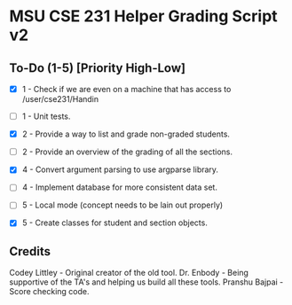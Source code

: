 # MSU CSE 231 Helper Grading Script v2

## To-Do (1-5) [Priority High-Low]
- [X] 1 - Check if we are even on a machine that has access to /user/cse231/Handin
- [ ] 1 - Unit tests.
- [X] 2 - Provide a way to list and grade non-graded students.
- [ ] 2 - Provide an overview of the grading of all the sections.
- [X] 4 - Convert argument parsing to use argparse library.
- [ ] 4 - Implement database for more consistent data set.
- [ ] 5 - Local mode (concept needs to be lain out properly)
- [X] 5 - Create classes for student and section objects.


## Credits
Codey Littley - Original creator of the old tool.
Dr. Enbody - Being supportive of the TA's and helping us build all these tools.
Pranshu Bajpai - Score checking code.
